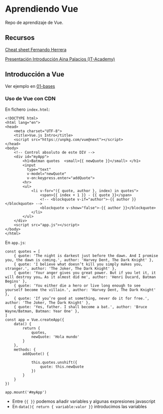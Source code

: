 # Aprendiendo Vue
Repo de aprendizaje de Vue.
## Recursos
[Cheat sheet Fernando Herrera](./recursos/vuejs-cheatsheet-fernando-herrera.pdf)

[Presentación Introducción Aina Palacios (IT-Academy)](./recursos/vuejs-itacademy-aina-palacios.pdf)

## Introducción a Vue
Ver ejemplo en [01-bases](./01-bases)
### Uso de Vue con CDN
En fichero `index.html`:
```
<!DOCTYPE html>
<html lang="en">
<head>
    <meta charset="UTF-8">
    <title>Vue.js Intro</title>
    <script src="https://unpkg.com/vue@next"></script>
</head>
<body>    
    <!-- Control absoluto de este DIV -->
    <div id="myApp">
        <h1>Batman quotes  <small>{{ newQuote }}</small> </h1>
        <input
          type="text"
          v-model="newQuote"
          v-on:keypress.enter="addQuote">
        <hr>       
        <ul>
            <li v-for="({ quote, author }, index) in quotes">
                <span>{{ index + 1 }} - {{ quote }}</span>
                <!-- <blockquote v-if="author">-{{ author }}</blockquote> -->
                <blockquote v-show="false">-{{ author }}</blockquote>
            </li>
        </ul>
    </div>    
    <script src="app.js"></script>
</body>
</html>
```
En `app.js`:
```
const quotes = [
    { quote: 'The night is darkest just before the dawn. And I promise you, the dawn is coming.', author: 'Harvey Dent, The Dark Knight' },
    { quote: 'I believe what doesn’t kill you simply makes you, stranger.', author: 'The Joker, The Dark Knight' },
    { quote: 'Your anger gives you great power. But if you let it, it will destroy you… As it almost did me', author: 'Henri Ducard, Batman Begins' },
    { quote: 'You either die a hero or live long enough to see yourself become the villain.', author: 'Harvey Dent, The Dark Knight' },
    { quote: 'If you’re good at something, never do it for free.', author: 'The Joker, The Dark Knight' },
    { quote: 'Yes, father. I shall become a bat.', author: 'Bruce Wayne/Batman, Batman: Year One' },
]
const app = Vue.createApp({ 
    data() {
        return {
            quotes,
            newQuote: 'Hola mundo'
        }
    },
    methods: {
        addQuote() {

            this.quotes.unshift({
                quote: this.newQuote
            })
        }
    }    
})

app.mount('#myApp')
```
- Entre `{{ }}` podemos añadir variables y algunas expresiones javascript
- En `data(){ return { variable:valor }}` introducimos las variables